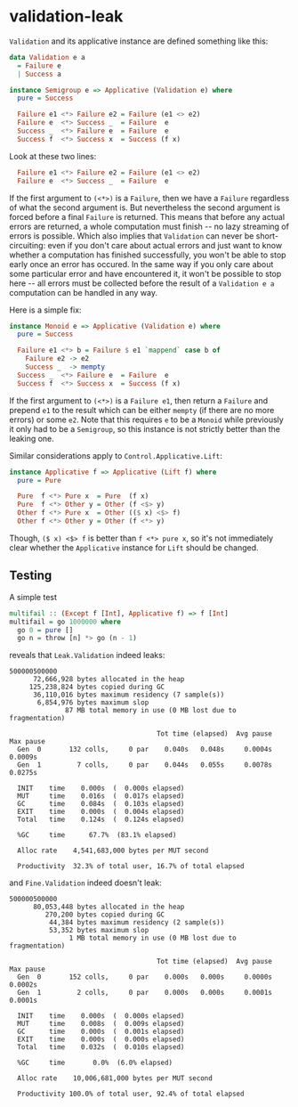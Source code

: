 # validation-leak

`Validation` and its applicative instance are defined something like this:

```haskell
data Validation e a
  = Failure e
  | Success a

instance Semigroup e => Applicative (Validation e) where
  pure = Success

  Failure e1 <*> Failure e2 = Failure (e1 <> e2)
  Failure e  <*> Success _  = Failure  e
  Success _  <*> Failure e  = Failure  e
  Success f  <*> Success x  = Success (f x)
```

Look at these two lines:

```haskell
  Failure e1 <*> Failure e2 = Failure (e1 <> e2)
  Failure e  <*> Success _  = Failure  e
```

If the first argument to `(<*>)` is a `Failure`, then we have a `Failure` regardless of what the second argument is.
But nevertheless the second argument is forced before a final `Failure` is returned. This means that before
any actual errors are returned, a whole computation must finish -- no lazy streaming of errors is possible.
Which also implies that `Validation` can never be short-circuiting: even if you don't care about actual errors
and just want to know whether a computation has finished successfully, you won't be able to stop early once an error has occured.
In the same way if you only care about some particular error and have encountered it, it won't be possible to stop here --
all errors must be collected before the result of a `Validation e a` computation can be handled in any way.

Here is a simple fix:

```haskell
instance Monoid e => Applicative (Validation e) where
  pure = Success

  Failure e1 <*> b = Failure $ e1 `mappend` case b of
    Failure e2 -> e2
    Success _  -> mempty
  Success _  <*> Failure e  = Failure  e
  Success f  <*> Success x  = Success (f x)
```

If the first argument to `(<*>)` is a `Failure e1`, then return a `Failure` and prepend `e1` to the result which can be either `mempty`
(if there are no more errors) or some `e2`. Note that this requires `e` to be a `Monoid` while previously it only had to be a `Semigroup`,
so this instance is not strictly better than the leaking one.

Similar considerations apply to `Control.Applicative.Lift`:

```haskell
instance Applicative f => Applicative (Lift f) where
  pure = Pure

  Pure  f <*> Pure x  = Pure  (f x)
  Pure  f <*> Other y = Other (f <$> y)
  Other f <*> Pure x  = Other (($ x) <$> f)
  Other f <*> Other y = Other (f <*> y)
```

Though, `($ x) <$> f` is better than `f <*> pure x`, so it's not immediately clear whether the `Applicative` instance for `Lift` should be changed.

## Testing

A simple test

```haskell
multifail :: (Except f [Int], Applicative f) => f [Int]
multifail = go 1000000 where
  go 0 = pure []
  go n = throw [n] *> go (n - 1)
```

reveals that `Leak.Validation` indeed leaks:

```
500000500000
      72,666,928 bytes allocated in the heap
     125,238,824 bytes copied during GC
      36,110,016 bytes maximum residency (7 sample(s))
       6,854,976 bytes maximum slop
              87 MB total memory in use (0 MB lost due to fragmentation)

                                     Tot time (elapsed)  Avg pause  Max pause
  Gen  0       132 colls,     0 par    0.040s   0.048s     0.0004s    0.0009s
  Gen  1         7 colls,     0 par    0.044s   0.055s     0.0078s    0.0275s

  INIT    time    0.000s  (  0.000s elapsed)
  MUT     time    0.016s  (  0.017s elapsed)
  GC      time    0.084s  (  0.103s elapsed)
  EXIT    time    0.000s  (  0.004s elapsed)
  Total   time    0.124s  (  0.124s elapsed)

  %GC     time      67.7%  (83.1% elapsed)

  Alloc rate    4,541,683,000 bytes per MUT second

  Productivity  32.3% of total user, 16.7% of total elapsed
```

and `Fine.Validation` indeed doesn't leak:

```
500000500000
      80,053,448 bytes allocated in the heap
         270,200 bytes copied during GC
          44,384 bytes maximum residency (2 sample(s))
          53,352 bytes maximum slop
               1 MB total memory in use (0 MB lost due to fragmentation)

                                     Tot time (elapsed)  Avg pause  Max pause
  Gen  0       152 colls,     0 par    0.000s   0.000s     0.0000s    0.0002s
  Gen  1         2 colls,     0 par    0.000s   0.000s     0.0001s    0.0001s

  INIT    time    0.000s  (  0.000s elapsed)
  MUT     time    0.008s  (  0.009s elapsed)
  GC      time    0.000s  (  0.001s elapsed)
  EXIT    time    0.000s  (  0.000s elapsed)
  Total   time    0.032s  (  0.010s elapsed)

  %GC     time       0.0%  (6.0% elapsed)

  Alloc rate    10,006,681,000 bytes per MUT second

  Productivity 100.0% of total user, 92.4% of total elapsed
```
